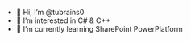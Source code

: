 - 👋 Hi, I’m @tubrains0
- 👀 I’m interested in C# & C++
- 🌱 I’m currently learning SharePoint PowerPlatform

<!---
tubrains0/tubrains0 is a ✨ special ✨ repository because its `README.md` (this file) appears on your GitHub profile.
You can click the Preview link to take a look at your changes.
--->
